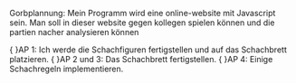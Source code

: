 Gorbplannung:
Mein Programm wird eine online-website mit Javascript sein. Man soll in dieser website gegen kollegen spielen können und die partien nacher analysieren können


{ }AP 1: Ich werde die Schachfiguren fertigstellen und auf das Schachbrett platzieren.
{ }AP 2 und 3: Das Schachbrett fertigstellen.
{ }AP 4: Einige Schachregeln implementieren.


